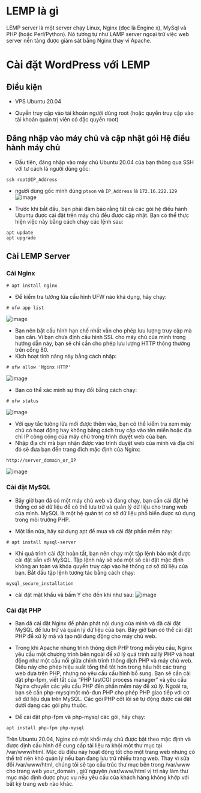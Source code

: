 # LEMP là gì
LEMP server là một server chạy Linux, Nginx (đọc là Engine x), MySql và PHP (hoặc Perl/Python). Nó tương tự như LAMP server ngoại trừ việc web server nền tảng được giám sát bằng Nginx thay vì Apache.
# Cài đặt WordPress với LEMP
## Điều kiện 

* VPS Ubuntu 20.04 

* Quyền truy cập vào tài khoản người dùng root (hoặc quyền truy cập vào tài khoản quản trị viên có đặc quyền root)
## Đăng nhập vào máy chủ và cập nhật gói Hệ điều hành máy chủ
* Đầu tiên, đăng nhập vào máy chủ Ubuntu 20.04 của bạn thông qua SSH với tư cách là người dùng gốc:
```
ssh root@IP_Address 
```
* người dùng gốc mình dùng `ptson` và `IP_Address` là `172.16.222.129`
![image](https://user-images.githubusercontent.com/91528234/196124967-0ff2a1bc-85b9-4c9a-a752-61f6878a5acb.png)

* Trước khi bắt đầu, bạn phải đảm bảo rằng tất cả các gói hệ điều hành Ubuntu được cài đặt trên máy chủ đều được cập nhật. Bạn có thể thực hiện việc này bằng cách chạy các lệnh sau:
```
apt update 
apt upgrade
```
## Cài LEMP Server
### Cài Nginx 
```
# apt install nginx
```
* Để kiểm tra tường lửa cấu hình UFW nào khả dụng, hãy chạy:
```
# ufw app list
```
![image](https://user-images.githubusercontent.com/91528234/196124811-81d07573-12aa-4ab0-9171-96556e80f33c.png)
* Bạn nên bật cấu hình hạn chế nhất vẫn cho phép lưu lượng truy cập mà bạn cần. Vì bạn chưa định cấu hình SSL cho máy chủ của mình trong hướng dẫn này, bạn sẽ chỉ cần cho phép lưu lượng HTTP thông thường trên cổng 80.
* Kích hoạt tính năng này bằng cách nhập:
```
# ufw allow 'Nginx HTTP'
```
![image](https://user-images.githubusercontent.com/91528234/196125686-d2c7d722-a983-4f10-b844-59113954ffd9.png)
* Bạn có thể xác minh sự thay đổi bằng cách chạy:
```
# ufw status
```
![image](https://user-images.githubusercontent.com/91528234/196126124-45d2af64-63f8-4b1b-96f4-a905c8f36475.png)
* Với quy tắc tường lửa mới được thêm vào, bạn có thể kiểm tra xem máy chủ có hoạt động hay không bằng cách truy cập vào tên miền hoặc địa chỉ IP công cộng của máy chủ trong trình duyệt web của bạn.
* Nhập địa chỉ mà bạn nhận được vào trình duyệt web của mình và địa chỉ đó sẽ đưa bạn đến trang đích mặc định của Nginx:
```
http://server_domain_or_IP
```
![image](https://user-images.githubusercontent.com/91528234/196126468-6f1785b7-4ff0-4d29-8b62-952eafd3e435.png)
### Cài đặt MySQL
* Bây giờ bạn đã có một máy chủ web và đang chạy, bạn cần cài đặt hệ thống cơ sở dữ liệu để có thể lưu trữ và quản lý dữ liệu cho trang web của mình. MySQL là một hệ quản trị cơ sở dữ liệu phổ biến được sử dụng trong môi trường PHP.

* Một lần nữa, hãy sử dụng apt để mua và cài đặt phần mềm này:
```
# apt install mysql-server
```
* Khi quá trình cài đặt hoàn tất, bạn nên chạy một tập lệnh bảo mật được cài đặt sẵn với MySQL. Tập lệnh này sẽ xóa một số cài đặt mặc định không an toàn và khóa quyền truy cập vào hệ thống cơ sở dữ liệu của bạn. Bắt đầu tập lệnh tương tác bằng cách chạy:
```
mysql_secure_installation
```
* cài đặt mặt khẩu và bấm Y cho đến khi như sau:
![image](https://user-images.githubusercontent.com/91528234/196129691-04043cef-e600-4fb6-a8a7-ded823cb5076.png)
### Cài đặt PHP
* Bạn đã cài đặt Nginx để phân phát nội dung của mình và đã cài đặt MySQL để lưu trữ và quản lý dữ liệu của bạn. Bây giờ bạn có thể cài đặt PHP để xử lý mã và tạo nội dung động cho máy chủ web.

* Trong khi Apache nhúng trình thông dịch PHP trong mỗi yêu cầu, Nginx yêu cầu một chương trình bên ngoài để xử lý quá trình xử lý PHP và hoạt động như một cầu nối giữa chính trình thông dịch PHP và máy chủ web. Điều này cho phép hiệu suất tổng thể tốt hơn trong hầu hết các trang web dựa trên PHP, nhưng nó yêu cầu cấu hình bổ sung. Bạn sẽ cần cài đặt php-fpm, viết tắt của “PHP fastCGI process manager” và yêu cầu Nginx chuyển các yêu cầu PHP đến phần mềm này để xử lý. Ngoài ra, bạn sẽ cần php-mysqlmột mô-đun PHP cho phép PHP giao tiếp với cơ sở dữ liệu dựa trên MySQL. Các gói PHP cốt lõi sẽ tự động được cài đặt dưới dạng các gói phụ thuộc.

* Để cài đặt php-fpm và php-mysql các gói, hãy chạy:
```
apt install php-fpm php-mysql
```
Trên Ubuntu 20.04, Nginx có một khối máy chủ được bật theo mặc định và được định cấu hình để cung cấp tài liệu ra khỏi một thư mục tại /var/www/html. Mặc dù điều này hoạt động tốt cho một trang web nhưng có thể trở nên khó quản lý nếu bạn đang lưu trữ nhiều trang web. Thay vì sửa đổi /var/www/html, chúng tôi sẽ tạo cấu trúc thư mục bên trong /var/www cho trang web your_domain , giữ nguyên /var/www/html vị trí này làm thư mục mặc định được phục vụ nếu yêu cầu của khách hàng không khớp với bất kỳ trang web nào khác.


